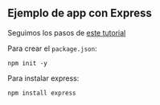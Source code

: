 ## Ejemplo de app con Express

Seguimos los pasos de [este tutorial](https://medium.com/@onejohi/building-a-simple-rest-api-with-nodejs-and-express-da6273ed7ca9)

Para crear el `package.json`:
```
npm init -y 
```
Para instalar express:
```
npm install express
```
